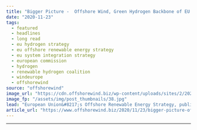 ```yaml
---
title: "Bigger Picture -  Offshore Wind, Green Hydrogen Backbone of EU’s 2050 Goal"
date: "2020-11-23"
tags: 
  - featured
  - headlines
  - long read
  - eu hydrogen strategy
  - eu offshore renewable energy strategy
  - eu system integration strategy
  - european commission
  - hydrogen
  - renewable hydrogen coalition
  - windeurope
  - offshorewind
source: "offshorewind"
image_url: "https://cdn.offshorewind.biz/wp-content/uploads/sites/2/2020/11/23160008/illustration_source-Enel-Green-Power.jpg"
image_fp: "/assets/img/post_thumbnails/38.jpg"
lead: "European Union&#8217;s Offshore Renewable Energy Strategy, published on 19 November and targeting as much"
article_url: "https://www.offshorewind.biz/2020/11/23/bigger-picture-offshore-wind-green-hydrogen-backbone-of-eus-2050-goal/"
---
```


---
